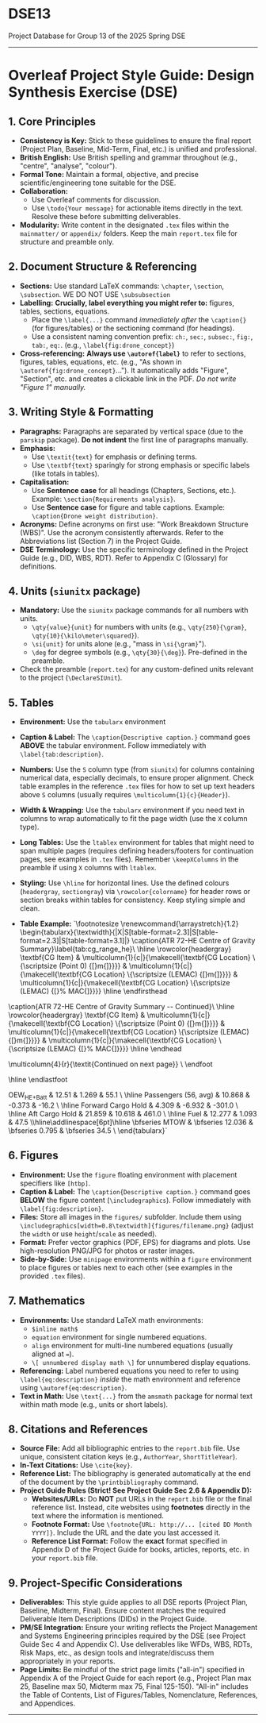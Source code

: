 # DSE13
Project Database for Group 13 of the 2025 Spring DSE

----

# Overleaf Project Style Guide: Design Synthesis Exercise (DSE)

## 1. Core Principles

*   **Consistency is Key:** Stick to these guidelines to ensure the final report (Project Plan, Baseline, Mid-Term, Final, etc.) is unified and professional.
*   **British English:** Use British spelling and grammar throughout (e.g., "centre", "analyse", "colour").
*   **Formal Tone:** Maintain a formal, objective, and precise scientific/engineering tone suitable for the DSE.
*   **Collaboration:**
    *   Use Overleaf comments for discussion.
    *   Use `\todo{Your message}` for actionable items directly in the text. Resolve these before submitting deliverables.
*   **Modularity:** Write content in the designated `.tex` files within the `mainmatter/` or `appendix/` folders. Keep the main `report.tex` file for structure and preamble only.

## 2. Document Structure & Referencing

*   **Sections:** Use standard LaTeX commands: `\chapter`, `\section`, `\subsection`. WE DO NOT USE `\subsubsection`
*   **Labelling:** **Crucially, label everything you might refer to:** figures, tables, sections, equations.
    *   Place the `\label{...}` command *immediately after* the `\caption{}` (for figures/tables) or the sectioning command (for headings).
    *   Use a consistent naming convention prefix: `ch:`, `sec:`, `subsec:`, `fig:`, `tab:`, `eq:`. (e.g., `\label{fig:drone_concept}`)
*   **Cross-referencing:** **Always use `\autoref{label}`** to refer to sections, figures, tables, equations, etc. (e.g., "As shown in `\autoref{fig:drone_concept}`..."). It automatically adds "Figure", "Section", etc. and creates a clickable link in the PDF. *Do not write "Figure 1" manually.*

## 3. Writing Style & Formatting

*   **Paragraphs:** Paragraphs are separated by vertical space (due to the `parskip` package). **Do not indent** the first line of paragraphs manually.
*   **Emphasis:**
    *   Use `\textit{text}` for emphasis or defining terms.
    *   Use `\textbf{text}` sparingly for strong emphasis or specific labels (like totals in tables).
*   **Capitalisation:**
    *   Use **Sentence case** for all headings (Chapters, Sections, etc.). Example: `\section{Requirements analysis}`.
    *   Use **Sentence case** for figure and table captions. Example: `\caption{Drone weight distribution}`.
*   **Acronyms:** Define acronyms on first use: "Work Breakdown Structure (WBS)". Use the acronym consistently afterwards. Refer to the Abbreviations list (Section 7) in the Project Guide.
*   **DSE Terminology:** Use the specific terminology defined in the Project Guide (e.g., DID, WBS, RDT). Refer to Appendix C (Glossary) for definitions.

## 4. Units (`siunitx` package)

*   **Mandatory:** Use the `siunitx` package commands for all numbers with units.
    *   `\qty{value}{unit}` for numbers with units (e.g., `\qty{250}{\gram}`, `\qty{10}{\kilo\meter\squared}`).
    *   `\si{unit}` for units alone (e.g., "mass in `\si{\gram}`").
    *   `\deg` for degree symbols (e.g., `\qty{30}{\deg}`). Pre-defined in the preamble.
*   Check the preamble (`report.tex`) for any custom-defined units relevant to the project (`\DeclareSIUnit`).

## 5. Tables

*   **Environment:** Use the `tabularx` environment
*   **Caption & Label:** The `\caption{Descriptive caption.}` command goes **ABOVE** the tabular environment. Follow immediately with `\label{tab:description}`.
*   **Numbers:** Use the `S` column type (from `siunitx`) for columns containing numerical data, especially decimals, to ensure proper alignment. Check table examples in the reference `.tex` files for how to set up text headers above `S` columns (usually requires `\multicolumn{1}{c}{Header}`).
*   **Width & Wrapping:** Use the `tabularx` environment if you need text in columns to wrap automatically to fit the page width (use the `X` column type).
*   **Long Tables:** Use the `ltablex` environment for tables that might need to span multiple pages (requires defining headers/footers for continuation pages, see examples in `.tex` files). Remember `\keepXColumns` in the preamble if using `X` columns with `ltablex`.
*   **Styling:** Use `\hline` for horizontal lines. Use the defined colours (`headergray`, `sectiongray`) via `\rowcolor{colorname}` for header rows or section breaks within tables for consistency. Keep styling simple and clean.

*   **Table Example:** `\footnotesize
\renewcommand{\arraystretch}{1.2}
\begin{tabularx}{\textwidth}{|X|S[table-format=2.3]|S[table-format=2.3]|S[table-format=3.1]|}
\caption{ATR 72-HE Centre of Gravity Summary}\label{tab:cg_range_he}\\
\hline
\rowcolor{headergray}
\textbf{CG Item} & 
\multicolumn{1}{c|}{\makecell{\textbf{CG Location} \\{\scriptsize (Point 0) {[}m{]}}}} & 
\multicolumn{1}{c|}{\makecell{\textbf{CG Location} \\{\scriptsize  (LEMAC) {[}m{]}}}} & 
\multicolumn{1}{c|}{\makecell{\textbf{CG Location} \\{\scriptsize  (LEMAC) {[}\% MAC{]}}}}
\hline \endfirsthead

\caption{ATR 72-HE Centre of Gravity Summary -- Continued}\\
\hline
\rowcolor{headergray}
\textbf{CG Item} & 
\multicolumn{1}{c|}{\makecell{\textbf{CG Location} \\{\scriptsize  (Point 0) {[}m{]}}}} & 
\multicolumn{1}{c|}{\makecell{\textbf{CG Location} \\{\scriptsize  (LEMAC) {[}m{]}}}} & 
\multicolumn{1}{c|}{\makecell{\textbf{CG Location} \\{\scriptsize  (LEMAC) {[}\% MAC{]}}}}
\hline \endhead

\multicolumn{4}{r}{\textit{Continued on next page}} \\
\endfoot

\hline \endlastfoot

$\text{OEW}_\text{HE+Batt}$ & 12.51 & 1.269 & 55.1 \\ \hline
Passengers (56, avg) & 10.868 & -0.373 & -16.2 \\ \hline
Forward Cargo Hold             & 4.309  & -6.932 & -301.0 \\ \hline
Aft Cargo Hold                 & 21.859 & 10.618 & 461.0 \\ \hline
Fuel                 & 12.277 & 1.093 & 47.5 \\\hline\addlinespace[6pt]\hline
\bfseries MTOW      & \bfseries 12.036 & \bfseries 0.795 & \bfseries 34.5 \\
\end{tabularx}`

## 6. Figures

*   **Environment:** Use the `figure` floating environment with placement specifiers like `[htbp]`.
*   **Caption & Label:** The `\caption{Descriptive caption.}` command goes **BELOW** the figure content (`\includegraphics`). Follow immediately with `\label{fig:description}`.
*   **Files:** Store all images in the `figures/` subfolder. Include them using `\includegraphics[width=0.8\textwidth]{figures/filename.png}` (adjust the `width` or use `height`/`scale` as needed).
*   **Format:** Prefer vector graphics (PDF, EPS) for diagrams and plots. Use high-resolution PNG/JPG for photos or raster images.
*   **Side-by-Side:** Use `minipage` environments within a `figure` environment to place figures or tables next to each other (see examples in the provided `.tex` files).

## 7. Mathematics

*   **Environments:** Use standard LaTeX math environments:
    *   `$inline math$`
    *   `equation` environment for single numbered equations.
    *   `align` environment for multi-line numbered equations (usually aligned at `=`).
    *   `\[ unnumbered display math \]` for unnumbered display equations.
*   **Referencing:** Label numbered equations you need to refer to using `\label{eq:description}` *inside* the math environment and reference using `\autoref{eq:description}`.
*   **Text in Math:** Use `\text{...}` from the `amsmath` package for normal text within math mode (e.g., units or short labels).

## 8. Citations and References

*   **Source File:** Add all bibliographic entries to the `report.bib` file. Use unique, consistent citation keys (e.g., `AuthorYear`, `ShortTitleYear`).
*   **In-Text Citations:** Use `\cite{key}`.
*   **Reference List:** The bibliography is generated automatically at the end of the document by the `\printbibliography` command.
*   **Project Guide Rules (Strict! See Project Guide Sec 2.6 & Appendix D):**
    *   **Websites/URLs:** Do **NOT** put URLs in the `report.bib` file or the final reference list. Instead, cite websites using **footnotes** directly in the text where the information is mentioned.
    *   **Footnote Format:** Use `\footnote{URL: http://... [cited DD Month YYYY]}`. Include the URL and the date you last accessed it.
    *   **Reference List Format:** Follow the **exact** format specified in Appendix D of the Project Guide for books, articles, reports, etc. in your `report.bib` file.

## 9. Project-Specific Considerations

*   **Deliverables:** This style guide applies to all DSE reports (Project Plan, Baseline, Midterm, Final). Ensure content matches the required Deliverable Item Descriptions (DIDs) in the Project Guide.
*   **PM/SE Integration:** Ensure your writing reflects the Project Management and Systems Engineering principles required by the DSE (see Project Guide Sec 4 and Appendix C). Use deliverables like WFDs, WBS, RDTs, Risk Maps, etc., as design tools and integrate/discuss them appropriately in your reports.
*   **Page Limits:** Be mindful of the strict page limits ("all-in") specified in Appendix A of the Project Guide for each report (e.g., Project Plan max 25, Baseline max 50, Midterm max 75, Final 125-150). "All-in" includes the Table of Contents, List of Figures/Tables, Nomenclature, References, and Appendices.

---
